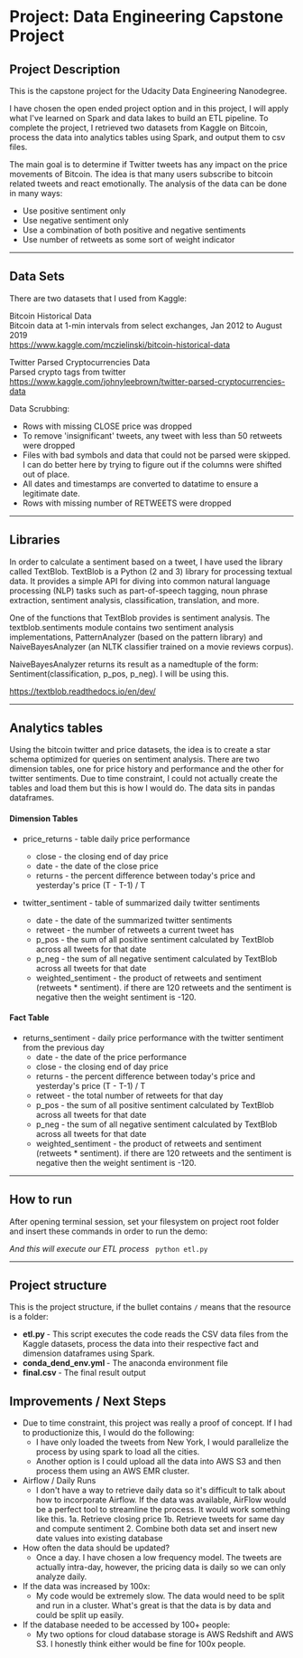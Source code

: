 # Project: Data Engineering Capstone Project

## Project Description
This is the capstone project for the Udacity Data Engineering Nanodegree.

I have chosen the open ended project option and in this project, I will apply what I've learned on Spark and data lakes to build an ETL pipeline. To complete the project, I retrieved two datasets from Kaggle on Bitcoin, process the data into analytics tables using Spark, and output them to csv files.

The main goal is to determine if Twitter tweets has any impact on the price movements of Bitcoin. The idea is that many users subscribe to bitcoin related tweets and react emotionally.
The analysis of the data can be done in many ways:
* Use positive sentiment only
* Use negative sentiment only
* Use a combination of both positive and negative sentiments
* Use number of retweets as some sort of weight indicator

--------------------------------------------

## Data Sets
There are two datasets that I used from Kaggle:

Bitcoin Historical Data<br>
Bitcoin data at 1-min intervals from select exchanges, Jan 2012 to August 2019<br>
https://www.kaggle.com/mczielinski/bitcoin-historical-data

Twitter Parsed Cryptocurrencies Data<br>
Parsed crypto tags from twitter<br>
https://www.kaggle.com/johnyleebrown/twitter-parsed-cryptocurrencies-data

Data Scrubbing:
  * Rows with missing CLOSE price was dropped
  * To remove 'insignificant' tweets, any tweet with less than 50 retweets were dropped
  * Files with bad symbols and data that could not be parsed were skipped. I can do better here by trying to figure out if the columns were shifted out of place.
  * All dates and timestamps are converted to datatime to ensure a legitimate date.
  * Rows with missing number of RETWEETS were dropped

--------------------------------------------

## Libraries
In order to calculate a sentiment based on a tweet, I have used the library called TextBlob. TextBlob is a Python (2 and 3) library for processing textual data. It provides a simple API for diving into common natural language processing (NLP) tasks such as part-of-speech tagging, noun phrase extraction, sentiment analysis, classification, translation, and more.

One of the functions that TextBlob provides is sentiment analysis. The textblob.sentiments module contains two sentiment analysis implementations, PatternAnalyzer (based on the pattern library) and NaiveBayesAnalyzer (an NLTK classifier trained on a movie reviews corpus).

NaiveBayesAnalyzer returns its result as a namedtuple of the form: Sentiment(classification, p_pos, p_neg). I will be using this.

https://textblob.readthedocs.io/en/dev/

--------------------------------------------

## Analytics tables
Using the bitcoin twitter and price datasets, the idea is to create a star schema optimized for queries on sentiment analysis. There are two dimension tables, one for price history and performance and the other for twitter sentiments. Due to time constraint, I could not actually create the tables and load them but this is how I would do. The data sits in pandas dataframes.  

#### Dimension Tables

* price_returns - table daily price performance
  * close - the closing end of day price
  * date - the date of the close price
  * returns - the percent difference between today's price and yesterday's price (T - T-1) / T

* twitter_sentiment - table of summarized daily twitter sentiments
  * date - the date of the summarized twitter sentiments
  * retweet - the number of retweets a current tweet has
  * p_pos - the sum of all positive sentiment calculated by TextBlob across all tweets for that date
  * p_neg - the sum of all negative sentiment calculated by TextBlob across all tweets for that date
  * weighted_sentiment - the product of retweets and sentiment (retweets * sentiment). if there are 120 retweets and the sentiment is negative then the weight sentiment is -120.

#### Fact Table

* returns_sentiment - daily price performance with the twitter sentiment from the previous day
  * date - the date of the price performance
  * close - the closing end of day price
  * returns - the percent difference between today's price and yesterday's price (T - T-1) / T
  * retweet - the total number of retweets for that day
  * p_pos - the sum of all positive sentiment calculated by TextBlob across all tweets for that date
  * p_neg - the sum of all negative sentiment calculated by TextBlob across all tweets for that date
  * weighted_sentiment - the product of retweets and sentiment (retweets * sentiment). if there are 120 retweets and the sentiment is negative then the weight sentiment is -120.

--------------------------------------------

## How to run
After opening terminal session, set your filesystem on project root folder and insert these commands in order to run the demo: <br>

<I> And this will execute our ETL process </I>
`` python etl.py``

--------------------------------------------

## Project structure
This is the project structure, if the bullet contains ``/`` means that the resource is a folder:

* <b> etl.py </b> - This script executes the code reads the CSV data files from the Kaggle datasets, process the data into their respective fact and dimension dataframes using Spark.
* <b> conda_dend_env.yml </b> - The anaconda environment file
* <b> final.csv </b> - The final result output

## Improvements / Next Steps
* Due to time constraint, this project was really a proof of concept. If I had to productionize this, I would do the following: 
  * I have only loaded the tweets from New York, I would parallelize the process by using spark to load all the cities.
  * Another option is I could upload all the data into AWS S3 and then process them using an AWS EMR cluster.
* Airflow / Daily Runs
  * I don't have a way to retrieve daily data so it's difficult to talk about how to incorporate Airflow. If the data was available, AirFlow would be a perfect tool to streamline the process. It would work something like this.
    1a. Retrieve closing price
    1b. Retrieve tweets for same day and compute sentiment
    2.  Combine both data set and insert new date values into existing database
* How often the data should be updated?
  * Once a day. I have chosen a low frequency model. The tweets are actually intra-day, however, the pricing data is daily so we can only analyze daily. 
* If the data was increased by 100x:
  * My code would be extremely slow. The data would need to be split and run in a cluster. What's great is that the data is by data and could be split up easily. 
* If the database needed to be accessed by 100+ people:
  * My two options for cloud database storage is AWS Redshift and AWS S3. I honestly think either would be fine for 100x people.